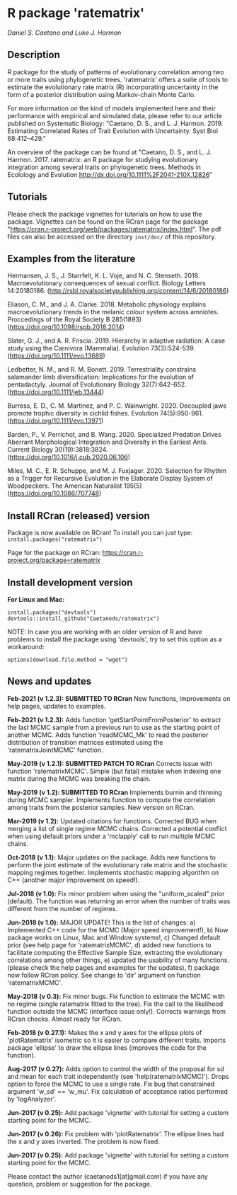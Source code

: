# R package 'ratematrix'

*Daniel S. Caetano and Luke J. Harmon*

## Description

R package for the study of patterns of evolutionary correlation among two or more traits using phylogenetic trees. 'ratematrix' offers a suite of tools to estimate the evolutionary rate matrix (R) incorporating uncertainty in the form of a posterior distribution using Markov-chain Monte Carlo.

For more information on the kind of models implemented here and their performance with empirical and simulated data, please refer to our article published on Systematic Biology: "Caetano, D. S., and L. J. Harmon. 2019. Estimating Correlated Rates of Trait Evolution with Uncertainty. Syst Biol 68:412–429."

An overview of the package can be found at "Caetano, D. S., and L. J. Harmon. 2017. ratematrix: an R package for studying evolutionary integration among several traits on phylogenetic trees. Methods in Ecolology and Evolution http://dx.doi.org/10.1111%2F2041-210X.12826"

## Tutorials

Please check the package vignettes for tutorials on how to use the package. Vignettes can be found on the RCran page for the package "https://cran.r-project.org/web/packages/ratematrix/index.html". The pdf files can also be accessed on the directory `inst/doc/` of this repository.

## Examples from the literature

Hermansen, J. S., J. Starrfelt, K. L. Voje, and N. C. Stenseth. 2018. Macroevolutionary consequences of sexual conflict. Biology Letters 14:20180186. (http://rsbl.royalsocietypublishing.org/content/14/6/20180186)

Eliason, C. M., and J. A. Clarke. 2018. Metabolic physiology explains macroevolutionary trends in the melanic colour system across amniotes. Proccedings of the Royal Society B 285(1893) (https://doi.org/10.1098/rspb.2018.2014)

Slater, G. J., and A. R. Friscia. 2019. Hierarchy in adaptive radiation: A case study using the Carnivora (Mammalia). Evolution 73(3):524-539. (https://doi.org/10.1111/evo.13689)

Ledbetter, N. M., and R. M. Bonett. 2019. Terrestriality constrains salamander limb diversification: Implications for the evolution of pentadactyly. Journal of Evolutionary Biology 32(7):642-652. (https://doi.org/10.1111/jeb.13444)

Burress, E. D., C. M. Martinez, and P. C. Wainwright. 2020. Decoupled jaws promote trophic diversity in cichlid fishes. Evolution 74(5):950-961. (https://doi.org/10.1111/evo.13971)

Barden, P., V. Perrichot, and B. Wang. 2020. Specialized Predation Drives Aberrant Morphological Integration and Diversity in the Earliest Ants. Current Biology 30(19):3818:3824. (https://doi.org/10.1016/j.cub.2020.06.106)

Miles, M. C., E. R. Schuppe, and M. J. Fuxjager. 2020. Selection for Rhythm as a Trigger for Recursive Evolution in the Elaborate Display System of Woodpeckers. The American Naturalist 195(5) (https://doi.org/10.1086/707748)

## Install RCran (released) version

Package is now available on RCran! To install you can just type: `install.packages("ratematrix")`

Page for the package on RCran: https://cran.r-project.org/package=ratematrix

## Install development version

**For Linux and Mac:**

```{r,R.options=list(max.print=20)}
install.packages("devtools")
devtools::install_github("Caetanods/ratematrix")
```

NOTE: In case you are working with an older version of R and have problems to install the package using 'devtools', try to set this option as a workaround:
```{r,R.options=list(max.print=20)}
options(download.file.method = "wget")
```

## News and updates

**Feb-2021 (v 1.2.3): SUBMITTED TO RCran** New functions, improvements on help pages, updates to examples.

**Feb-2021 (v 1.2.3):** Adds function 'getStartPointFromPosterior' to extract the last MCMC sample from a previous run to use as the starting point of another MCMC. Adds function 'readMCMC_Mk' to read the posterior distribution of transition matrices estimated using the 'ratematrixJointMCMC' function.

**May-2019 (v 1.2.1): SUBMITTED PATCH TO RCran** Corrects issue with function 'ratematrixMCMC'. Simple (but fatal) mistake when indexing one matrix during the MCMC was breaking the chain.

**May-2019 (v 1.2): SUBMITTED TO RCran** Implements burnin and thinning during MCMC sampler. Implements function to compute the correlation among traits from the posterior samples. New version on RCran.

**Mar-2019 (v 1.2):** Updated citations for functions. Corrected BUG when merging a list of single regime MCMC chains. Corrected a potential conflict when using default priors under a 'mclapply' call to run multiple MCMC chains.

**Oct-2018 (v 1.1):** Major updates on the package. Adds new functions to perform the joint estimate of the evolutionary rate matrix and the stochastic mapping regimes together. Implements stochastic mapping algorithm on C++ (another major improvement on speed!).

**Jul-2018 (v 1.0):** Fix minor problem when using the "uniform_scaled" prior (default). The function was returning an error when the number of traits was different from the number of regimes.

**Jun-2018 (v 1.0):** MAJOR UPDATE! This is the list of changes: a) Implemented C++ code for the MCMC (Major speed improvement!), b) Now package works on Linux, Mac and Window systems!, c) Changed default prior (see help page for 'ratematrixMCMC', d) added new functions to facilitate computing the Effective Sample Size, extracting the evolutionary correlations among other things, e) updated the usability of many functions. (please check the help pages and examples for the updates), f) package now follow RCran policy. See change to 'dir' argument on function 'ratematrixMCMC'.

**May-2018 (v 0.3):** Fix minor bugs. Fix function to estimate the MCMC with no regime (single ratematrix fitted to the tree). Fix the call to the likelihood function outside the MCMC (interface issue only!). Corrects warnings from RCran checks. Almost ready for RCran.

**Feb-2018 (v 0.27.1):** Makes the x and y axes for the ellipse plots of 'plotRatematrix' isometric so it is easier to compare different traits. Imports package 'ellipse' to draw the ellipse lines (improves the code for the function).

**Aug-2017 (v 0.27):** Adds option to control the width of the proposal for sd and mean for each trait independently (see 'help(ratematrixMCMC)'). Drops option to force the MCMC to use a single rate. Fix bug that constrained argument 'w_sd' == 'w_mu'. Fix calculation of acceptance ratios performed by 'logAnalyzer'.

**Jun-2017 (v 0.25):** Add package 'vignette' with tutorial for setting a custom starting point for the MCMC.

**Jun-2017 (v 0.26):** Fix problem with 'plotRatematrix'. The ellipse lines had the x and y axes inverted. The problem is now fixed.

**Jun-2017 (v 0.25):** Add package 'vignette' with tutorial for setting a custom starting point for the MCMC.

Please contact the author (caetanods1[at]gmail.com) if you have any question, problem or suggestion for the package.
